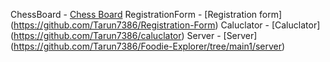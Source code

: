 ChessBoard - [Chess Board](https://github.com/Tarun7386/ChessBoard)
RegistrationForm - [Registration form] (https://github.com/Tarun7386/Registration-Form)
Caluclator - [Caluclator] (https://github.com/Tarun7386/caluclator)
Server - [Server] (https://github.com/Tarun7386/Foodie-Explorer/tree/main1/server)
